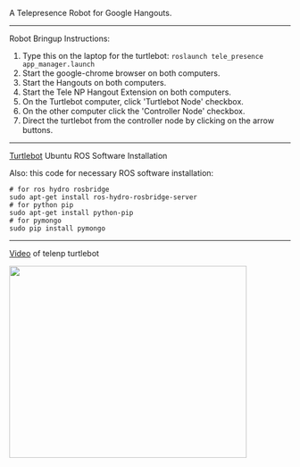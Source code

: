 A Telepresence Robot for Google Hangouts.

---


Robot Bringup Instructions:

  1. Type this on the laptop for the turtlebot: `roslaunch tele_presence app_manager.launch`
  1. Start the google-chrome browser on both computers.
  1. Start the Hangouts on both computers.
  1. Start the Tele NP Hangout Extension on both computers.
  1. On the Turtlebot computer, click 'Turtlebot Node' checkbox.
  1. On the other computer click the 'Controller Node' checkbox.
  1. Direct the turtlebot from the controller node by clicking on the arrow buttons.


---


[Turtlebot](http://wiki.ros.org/turtlebot/Tutorials/groovy/Installation) Ubuntu ROS Software Installation

Also: this code for necessary ROS software installation:
```
# for ros hydro rosbridge
sudo apt-get install ros-hydro-rosbridge-server
# for python pip
sudo apt-get install python-pip
# for pymongo
sudo pip install pymongo
```


---


[Video](https://www.youtube.com/watch?v=3RrPJSoMG9I) of telenp turtlebot

<a href='http://www.youtube.com/watch?feature=player_embedded&v=3RrPJSoMG9I' target='_blank'><img src='http://img.youtube.com/vi/3RrPJSoMG9I/0.jpg' width='425' height=344 /></a>